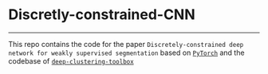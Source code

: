 # Discretly-constrained-CNN
___
This repo contains the code for the paper `Discretely-constrained deep network for weakly supervised segmentation` based on [`PyTorch`](https://pytorch.org/) and the codebase of [`deep-clustering-toolbox`](https://github.com/jizongFox/deep-clustering-toolbox)

